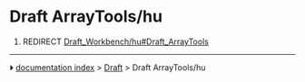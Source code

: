 # Draft ArrayTools/hu
1.  REDIRECT [Draft_Workbench/hu#Draft_ArrayTools](Draft_Workbench/hu#Draft_ArrayTools.md)



---
⏵ [documentation index](../README.md) > [Draft](Draft_Workbench.md) > Draft ArrayTools/hu
